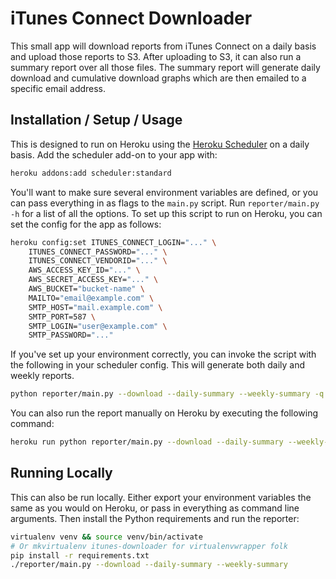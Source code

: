 iTunes Connect Downloader
=========================

This small app will download reports from iTunes Connect on a daily basis
and upload those reports to S3. After uploading to S3, it can also run a
summary report over all those files. The summary report will generate
daily download and cumulative download graphs which are then emailed to
a specific email address.


Installation / Setup / Usage
----------------------------

This is designed to run on Heroku using
the [Heroku Scheduler](https://devcenter.heroku.com/articles/scheduler) on
a daily basis. Add the scheduler add-on to your app with:

```bash
heroku addons:add scheduler:standard
```

You'll want to make sure several environment variables are defined, or you can
pass everything in as flags to the `main.py` script. Run `reporter/main.py -h`
for a list of all the options. To set up this script to run on Heroku, you can
set the config for the app as follows:

```bash
heroku config:set ITUNES_CONNECT_LOGIN="..." \
    ITUNES_CONNECT_PASSWORD="..." \
    ITUNES_CONNECT_VENDORID="..." \
    AWS_ACCESS_KEY_ID="..." \
    AWS_SECRET_ACCESS_KEY="..." \
    AWS_BUCKET="bucket-name" \
    MAILTO="email@example.com" \
    SMTP_HOST="mail.example.com" \
    SMTP_PORT=587 \
    SMTP_LOGIN="user@example.com" \
    SMTP_PASSWORD="..."
```

If you've set up your environment correctly, you can invoke the script with the
following in your scheduler config. This will generate both daily and weekly
reports.

```bash
python reporter/main.py --download --daily-summary --weekly-summary -q
```

You can also run the report manually on Heroku by executing the following command:

```bash
heroku run python reporter/main.py --download --daily-summary --weekly-summary -q
```


Running Locally
---------------

This can also be run locally. Either export your environment variables the
same as you would on Heroku, or pass in everything as command line arguments.
Then install the Python requirements and run the reporter:

```bash
virtualenv venv && source venv/bin/activate
# Or mkvirtualenv itunes-downloader for virtualenvwrapper folk
pip install -r requirements.txt
./reporter/main.py --download --daily-summary --weekly-summary
```
